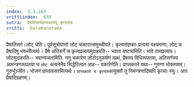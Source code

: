 ```yaml
---
index:  3.3.163
vrittiindex:  639
sutra:  प्रैषातिसर्गप्राप्तकालेषु कृत्याश्च
vritti:  balamanorama 
---
```


प्रैषातिसर्ग।लोट् चेति। पूर्वसूत्रोपात्तो लोट् चकारात्समुच्चीयते। कृत्यसंज्ञकाः प्रत्यया वक्ष्यमाणा, लोट् च प्रैषादिषु भवन्तीत्यर्थः। प्रैषे अतिसर्गे च कृत्यप्रत्ययमुदाहरति-- भवता यष्टव्यमिति। भावे तव्यप्रत्ययः। लोटमुदाहरति-- भवान्यजतामिति. ननु चकारेण लोटोऽनुकर्षणं व्य्रथं, प्रैषस्य विधिरूपतया, अतिसर्गस्य आमन्त्रणरूपतया च `लोट् चे`त्यनेनैव सिद्धेरित्यत आह-- वकारेणेति। प्राप्तकाले यथा-- गुरुणा भोक्तव्यम्। गुरुर्भुञ्जीत। भोजनं प्राप्तावसरमित्यर्थः। `प्राप्तकाले च कृत्याश्चे`त्युक्तौ तु निमन्त्रणादिष्वपि कृत्याः स्युः। अतः प्रैषादिग्रहणम्। 

